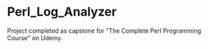 # Perl_Log_Analyzer
Project completed as capstone for "The Complete Perl Programming Course" on Udemy. 
